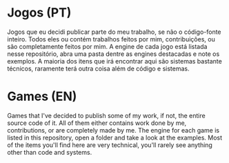 # Jogos (PT)
Jogos que eu decidi publicar parte do meu trabalho, se não o código-fonte inteiro. Todos eles ou contém trabalhos feitos por mim, contribuições, ou são completamente feitos por mim. A engine de cada jogo está listada nesse repositório, abra uma pasta dentre as engines destacadas e note os exemplos. A maioria dos itens que irá encontrar aqui são sistemas bastante técnicos, raramente terá outra coisa além de código e sistemas.

# Games (EN)
Games that I've decided to publish some of my work, if not, the entire source code of it. All of them either contains work done by me, contributions, or are completely made by me. The engine for each game is listed in this repository, open a folder and take a look at the examples. Most of the items you'll find here are very technical, you'll rarely see anything other than code and systems.
